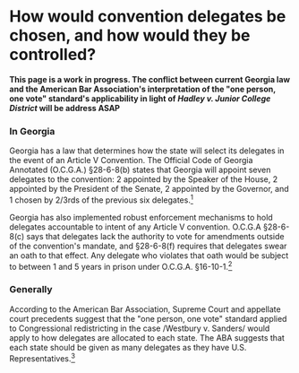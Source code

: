 # How would convention delegates be chosen, and how would they be controlled?

__This page is a work in progress. The conflict between current Georgia law and the American Bar Association's interpretation of the "one person, one vote" standard's applicability in light of *Hadley v. Junior College District* will be address ASAP__

### In Georgia
Georgia has a law that determines how the state will select its delegates in the event of an Article V Convention. The Official Code of Georgia Annotated (O.C.G.A.) §28-6-8(b) states that Georgia will appoint seven delegates to the convention: 2 appointed by the Speaker of the House, 2 appointed by the President of the Senate, 2 appointed by the Governor, and 1 chosen by 2/3rds of the previous six delegates.[<sup>1</sup>]

Georgia has also implemented robust enforcement mechanisms to hold delegates accountable to intent of any Article V convention. O.C.G.A §28-6-8(c) says that delegates lack the authority to vote for amendments outside of the convention's mandate, and §28-6-8(f) requires that delegates swear an oath to that effect. Any delegate who violates that oath would be subject to between 1 and 5 years in prison under O.C.G.A. §16-10-1.[<sup>2</sup>]

### Generally
According to the American Bar Association, Supreme Court and appellate court precedents suggest that the "one person, one vote" standard applied to Congressional redistricting in the case /Westbury v. Sanders/ would apply to how delegates are allocated to each state. The ABA suggests that each state should be given as many delegates as they have U.S. Representatives.[<sup>3</sup>]

[<sup>1</sup>]:https://advance.lexis.com/documentpage/?pdmfid=1000516&crid=2d95c23d-023f-490f-af2e-5d7208d0c82d&config=00JAA1MDBlYzczZi1lYjFlLTQxMTgtYWE3OS02YTgyOGM2NWJlMDYKAFBvZENhdGFsb2feed0oM9qoQOMCSJFX5qkd&pddocfullpath=%2fshared%2fdocument%2fstatutes-legislation%2furn%3acontentItem%3a5WF7-T1G0-004D-81KN-00008-00&pddocid=urn%3acontentItem%3a5WF7-T1G0-004D-81KN-00008-00&pdcontentcomponentid=234186&pdteaserkey=sr1&pditab=allpods&ecomp=k5x8kkk&earg=sr1&prid=28b806db-344d-4ea3-90e6-c2dc3726c37f#
[<sup>2</sup>]:https://advance.lexis.com/api/document/collection/statutes-legislation/id/5WF7-T0X0-004D-855W-00008-00?cite=O.C.G.A.%20%C2%A7%2016-10-1&context=1000516
[<sup>3</sup>]:https://wolf-pac.com/wp-content/themes/wolf-pac/img/resources/pdf_ABA_Full_Report.pdf
